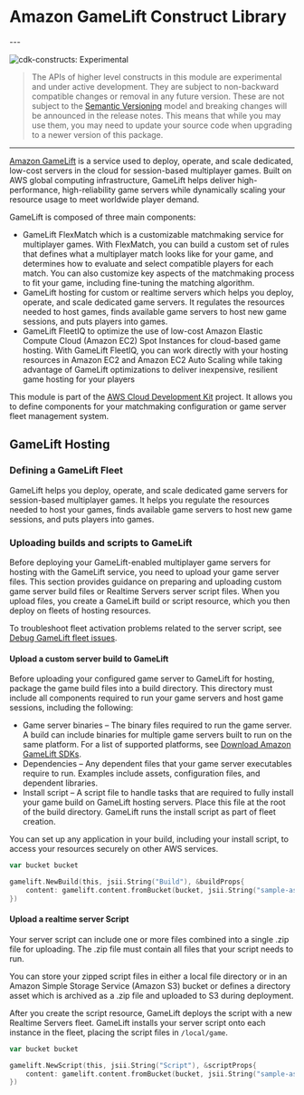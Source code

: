 # Amazon GameLift Construct Library

<!--BEGIN STABILITY BANNER-->---


![cdk-constructs: Experimental](https://img.shields.io/badge/cdk--constructs-experimental-important.svg?style=for-the-badge)

> The APIs of higher level constructs in this module are experimental and under active development.
> They are subject to non-backward compatible changes or removal in any future version. These are
> not subject to the [Semantic Versioning](https://semver.org/) model and breaking changes will be
> announced in the release notes. This means that while you may use them, you may need to update
> your source code when upgrading to a newer version of this package.

---
<!--END STABILITY BANNER-->

[Amazon GameLift](https://docs.aws.amazon.com/gamelift/latest/developerguide/gamelift-intro.html) is a service used
to deploy, operate, and scale dedicated, low-cost servers in the cloud for session-based multiplayer games. Built
on AWS global computing infrastructure, GameLift helps deliver high-performance, high-reliability game servers
while dynamically scaling your resource usage to meet worldwide player demand.

GameLift is composed of three main components:

* GameLift FlexMatch which is a customizable matchmaking service for
  multiplayer games. With FlexMatch, you can
  build a custom set of rules that defines what a multiplayer match looks like
  for your game, and determines how to
  evaluate and select compatible players for each match. You can also customize
  key aspects of the matchmaking
  process to fit your game, including fine-tuning the matching algorithm.
* GameLift hosting for custom or realtime servers which helps you deploy,
  operate, and scale dedicated game servers. It regulates the resources needed to
  host games, finds available game servers to host new game sessions, and puts
  players into games.
* GameLift FleetIQ to optimize the use of low-cost Amazon Elastic Compute Cloud
  (Amazon EC2) Spot Instances for cloud-based game hosting. With GameLift
  FleetIQ, you can work directly with your hosting resources in Amazon EC2 and
  Amazon EC2 Auto Scaling while taking advantage of GameLift optimizations to
  deliver inexpensive, resilient game hosting for your players

This module is part of the [AWS Cloud Development Kit](https://github.com/aws/aws-cdk) project. It allows you to define components for your matchmaking
configuration or game server fleet management system.

## GameLift Hosting

### Defining a GameLift Fleet

GameLift helps you deploy, operate, and scale dedicated game servers for
session-based multiplayer games. It helps you regulate the resources needed to
host your games, finds available game servers to host new game sessions, and
puts players into games.

### Uploading builds and scripts to GameLift

Before deploying your GameLift-enabled multiplayer game servers for hosting with the GameLift service, you need to upload
your game server files. This section provides guidance on preparing and uploading custom game server build
files or Realtime Servers server script files. When you upload files, you create a GameLift build or script resource, which
you then deploy on fleets of hosting resources.

To troubleshoot fleet activation problems related to the server script, see [Debug GameLift fleet issues](https://docs.aws.amazon.com/gamelift/latest/developerguide/fleets-creating-debug.html).

#### Upload a custom server build to GameLift

Before uploading your configured game server to GameLift for hosting, package the game build files into a build directory.
This directory must include all components required to run your game servers and host game sessions, including the following:

* Game server binaries – The binary files required to run the game server. A build can include binaries for multiple game
  servers built to run on the same platform. For a list of supported platforms, see [Download Amazon GameLift SDKs](https://docs.aws.amazon.com/gamelift/latest/developerguide/gamelift-supported.html).
* Dependencies – Any dependent files that your game server executables require to run. Examples include assets, configuration
  files, and dependent libraries.
* Install script – A script file to handle tasks that are required to fully install your game build on GameLift hosting
  servers. Place this file at the root of the build directory. GameLift runs the install script as part of fleet creation.

You can set up any application in your build, including your install script, to access your resources securely on other AWS
services.

```go
var bucket bucket

gamelift.NewBuild(this, jsii.String("Build"), &buildProps{
	content: gamelift.content.fromBucket(bucket, jsii.String("sample-asset-key")),
})
```

#### Upload a realtime server Script

Your server script can include one or more files combined into a single .zip file for uploading. The .zip file must contain
all files that your script needs to run.

You can store your zipped script files in either a local file directory or in an Amazon Simple Storage Service (Amazon S3)
bucket or defines a directory asset which is archived as a .zip file and uploaded to S3 during deployment.

After you create the script resource, GameLift deploys the script with a new Realtime Servers fleet. GameLift installs your
server script onto each instance in the fleet, placing the script files in `/local/game`.

```go
var bucket bucket

gamelift.NewScript(this, jsii.String("Script"), &scriptProps{
	content: gamelift.content.fromBucket(bucket, jsii.String("sample-asset-key")),
})
```
